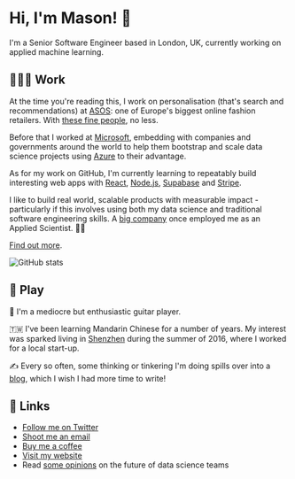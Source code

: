 # Hi, I'm Mason! 👋

I'm a Senior Software Engineer based in London, UK, currently working on applied machine learning.

## 👨🏻‍💻 Work

At the time you're reading this, I work on personalisation (that's search and recommendations) at [ASOS](https://asos.com): one of Europe's biggest online fashion retailers. With [these fine people](https://www.youtube.com/watch?v=MoOfBPPvBmk), no less.

Before that I worked at [Microsoft](https://microsoft.com), embedding with companies and governments around the world to help them bootstrap and scale data science projects using [Azure](https://azure.com) to their advantage.

As for my work on GitHub, I'm currently learning to repeatably build interesting web apps with [React](https://reactjs.org/), [Node.js](https://nodejs.org/en/), [Supabase](https://supabase.com/) and [Stripe](https://stripe.com).

I like to build real world, scalable products with measurable impact - particularly if this involves using both my data science and traditional software engineering skills. A [big company](https://microsoft.com) once employed me as an Applied Scientist. 🧙‍♂️

[Find out more](https://masoncusack.github.io).

![ GitHub stats](https://github-readme-stats.vercel.app/api?username=masoncusack&show_icons=true&theme=radical)

## 🤡 Play

🎸 I'm a mediocre but enthusiastic guitar player.

🇹🇼 I've been learning Mandarin Chinese for a number of years. My interest was sparked living in [Shenzhen](https://www.youtube.com/watch?v=SGJ5cZnoodY) during the summer of 2016, where I worked for a local start-up.

✍️ Every so often, some thinking or tinkering I'm doing spills over into a [blog](https://bloggingintensifi.es), which I wish I had more time to write!

## 🚀 Links
- [Follow me on Twitter](https://twitter.com/masoncusack)
- [Shoot me an email](mailto:1masoncusack@gmail.com?subject=Hi)
- [Buy me a coffee](https://ko-fi.com/masoncusack)
- [Visit my website](https://masoncusack.github.io)
- Read [some opinions](https://bloggingintensifi.es/machine-learning-engineer/) on the future of data science teams

<!--
**masoncusack/masoncusack** is a ✨ _special_ ✨ repository because its `README.md` (this file) appears on your GitHub profile.

Here are some ideas to get you started:

- 🔭 I’m currently working on ...
- 🌱 I’m currently learning ...
- 👯 I’m looking to collaborate on ...
- 🤔 I’m looking for help with ...
- 💬 Ask me about ...
- 📫 How to reach me: ...
- 😄 Pronouns: ...
- ⚡ Fun fact: ...
-->
